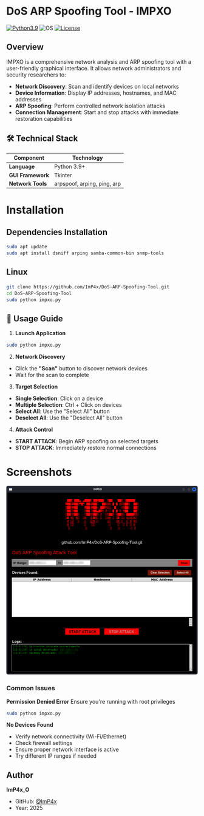 # DoS ARP Spoofing Tool - IMPXO
[![Python3.9](https://img.shields.io/badge/Python-3.9-green.svg?style=flat-square)](https://www.python.org/downloads/release/python-3922/) 
![OS](https://img.shields.io/badge/Tested%20On-Linux%20|%20OSX%20|%20Windows%20|%20Android-yellowgreen.svg?style=flat-square) 
[![License](https://img.shields.io/badge/License-MIT-blue.svg?style=flat-square)](https://github.com/OxDEAD0DE/fsociety/blob/main/LICENSE)
## Overview

IMPXO is a comprehensive network analysis and ARP spoofing tool with a user-friendly graphical interface. It allows network administrators and security researchers to:

- **Network Discovery**: Scan and identify devices on local networks
- **Device Information**: Display IP addresses, hostnames, and MAC addresses  
- **ARP Spoofing**: Perform controlled network isolation attacks
- **Connection Management**: Start and stop attacks with immediate restoration capabilities

## 🛠️ Technical Stack

| Component | Technology |
|-----------|------------|
| **Language** | Python 3.9+ |
| **GUI Framework** | Tkinter |
| **Network Tools** | arpspoof, arping, ping, arp |

# Installation

## Dependencies Installation

```bash
sudo apt update
sudo apt install dsniff arping samba-common-bin snmp-tools
```

## Linux

```bash
git clone https://github.com/ImP4x/DoS-ARP-Spoofing-Tool.git
cd DoS-ARP-Spoofing-Tool
sudo python impxo.py
```
## 📖 Usage Guide

1. **Launch Application**
```bash
sudo python impxo.py
```

2. **Network Discovery**
- Click the **"Scan"** button to discover network devices
- Wait for the scan to complete

3. **Target Selection**
- **Single Selection**: Click on a device
- **Multiple Selection**: Ctrl + Click on devices
- **Select All**: Use the "Select All" button
- **Deselect All**: Use the "Deselect All" button

4. **Attack Control**
- **START ATTACK**: Begin ARP spoofing on selected targets
- **STOP ATTACK**: Immediately restore normal connections

# Screenshots

![Interfaz Principal](screenshot.png)

### Common Issues

**Permission Denied Error**
Ensure you're running with root privileges
```bash
sudo python impxo.py
```

**No Devices Found**
- Verify network connectivity (Wi-Fi/Ethernet)
- Check firewall settings
- Ensure proper network interface is active
- Try different IP ranges if needed

## Author

**ImP4x_O**
- GitHub: [@ImP4x](https://github.com/ImP4x)
- Year: 2025
